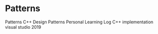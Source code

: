 # Patterns
Patterns C++
Design Patterns Personal Learning Log 
C++ implementation
visual studio 2019
